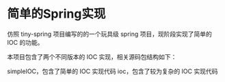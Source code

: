 # 简单的Spring实现 
仿照 tiny-spring 项目编写的的一个玩具级 spring 项目，现阶段实现了简单的 IOC 的功能。

本项目包含了两个不同版本的 IOC 实现，相关源码包结构如下：

simpleIOC，包含了简单的 IOC 实现代码
ioc，包含了较为复杂的 IOC 实现代码